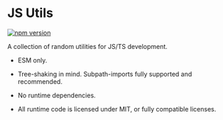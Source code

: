 # JS Utils

[![npm version](https://badge.fury.io/js/@oliversalzburg%2Fjs-utils.svg)](https://badge.fury.io/js/@oliversalzburg%2Fjs-utils)

A collection of random utilities for JS/TS development.

-   ESM only.

-   Tree-shaking in mind. Subpath-imports fully supported and recommended.

-   No runtime dependencies.

-   All runtime code is licensed under MIT, or fully compatible licenses.
